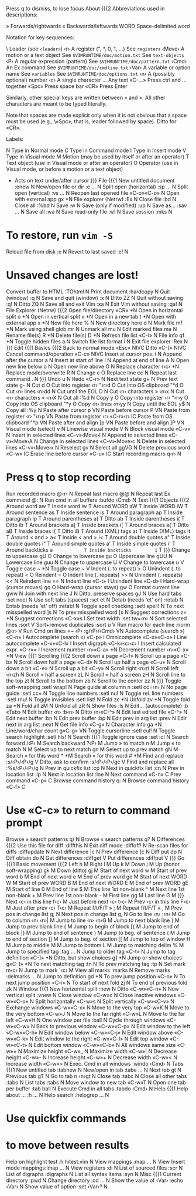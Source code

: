 Press q to dismiss, <Tab> to lose focus
About {{{2
  Abbreviations used in descriptions:

  »      Forwards/rightwards
  «      Backwards/leftwards
  WORD   Space-delimited word

  Notation for key sequences:

  \      Leader (see `<leader>`)
  ‹r›    A register (", *, 0, 1, …)
         See `registers`
  ‹Move› A motion or a text object
         See `$VIMRUNTIME/doc/motion.txt`
         See `text-objects`
  ‹P›    A regular expression (pattern)
         See `$VIMRUNTIME/doc/pattern.txt`
  ‹Cmd›  An Ex command
         See `$VIMRUNTIME/doc/cmdline.txt`
  ‹Var›  A variable or option name
         See `variables`
         See `$VIMRUNTIME/doc/options.txt`
  ‹n›    A (possibly optional) number
  ‹c›    A single character
  …      Any text
  «C-…»  Press ctrl and … together
  «Spc»  Press space bar
  «CR»   Press Enter

  Similarly, other special keys are
  written between « and ». All other
  characters are meant to be typed
  literally.

  Note that spaces are made explicit
  only when it is not obvious that a
  space must be used (e.g., \«Spc», that
  is, leader followed by space). Ditto
  for «CR».

  Labels:

  N    Type in Normal mode
  C    Type in Command mode
  I    Type in Insert mode
  V    Type in Visual mode
  M    Motion (may be used by itself or
       after an operator)
  T    Text object (use in Visual mode
       or after an operator)
  O    Operator (use in Visual mode, or
       before a motion or a text object)
  *    Acts on text under/after cursor
}}}
File {{{1
New untitled document    :enew         N
New/open file or dir     :e …          N
Split open (horizontal)  :sp …         N
Split open (vertical)    :vs …         N
Reopen last opened file  «C-o»«C-o»    N
Open with external app   gx           *N
File explorer (Netrw)    :Ex           N
Close file               :bd           N
Close all                :%bd          N
Save                     :w            N
Save (only if modified)  :up           N
Save as…                 :sav …        N
Save all                 :wa           N
Save read-only file      :w!           N
Save session             :mks          N
# To restore, run `vim -S`
Reload file from disk    :e            N
Revert to last saved     :e!           N
# Unsaved changes are lost!
Convert buffer to HTML   :TOhtml       N
Print document           :hardcopy     N
Quit (window)            :q            N
Save and quit (window)   :x            N
Ditto                    ZZ            N
Quit without saving      :q!           N
Ditto                    ZQ            N
Save all and exit Vim    :xa           N
Exit Vim without saving  :qa!          N
File Explorer (Netrw) {{{2
Open file/directory      «CR»         *N
Open in horizontal split o            *N
Open in vertical split   v            *N
Open in a new tab        t            *N
Open with external app   x            *N
New file here            %             N
New directory here       d             N
Mark file                mf           *N
Mark using shell glob    mr            N
Unmark all               mu            N
Edit marked files        me            N
Rename file(s)           R            *N
Delete file(s)           D            *N
Refresh file list        «C-l»         N
File info                qf           *N
Toggle hidden files      a             N
Switch file list format  i             N
Exit file explorer       :Rex          N
}}}
Edit {{{1
Basics {{{2
Back to normal mode      «Esc»      NIVC
Ditto                    «C-[»      NIVC
Cancel command/operation «C-c»      NIVC
Insert at cursor pos.    i             N
Append after the cursor  a             N
Insert at start of line  I             N
Append at end of line    A             N
Open new line below      o             N
Open new line above      O             N
Replace character        r‹c›         *N
Replace mode/overwrite   R             N
Change                   c             O
Replace line             cc            N
Repeat last command      .             N
}}}
Undo                     u             N
Redo                     «C-r»         N
Next text state          g+            N
Prev text state          g-            N
Cut                      d             O
Cut into register ‹r›    "‹r›d         O
Cut into OS clipboard    "*d           O
Cut ‹n› lines            ‹n›dd         N
Cut until the EOL        D             N
Cut ‹n› characters »     ‹n›x          N
Cut ‹n› characters «     ‹n›X          N
Cut all                  :%d           N
Copy                     y             O
Copy into register ‹r›   "‹r›y         O
Copy into OS clipboard   "*y           O
Copy ‹n› lines           ‹n›yy         N
Copy until the EOL       y$            N
Copy all                 :%y           N
Paste after cursor       p            VN
Paste before cursor      P            VN
Paste from register ‹r›  "‹r›p        VN
Paste from register ‹r›  «C-r»‹r›     IC
Paste from OS clipboard  "*p          VN
Paste after and align    ]p           VN
Paste before and align   ]P           VN
Visual mode (select)     v             N
Linewise visual mode     V             N
Block visual mode        «C-v»         N
Insert in selected lines «C-v»‹Move›I  N
Append to selected lines «C-v»‹Move›A  N
Change in selected lines «C-v»‹Move›c  N
Delete in selected lines «C-v»‹Move›x  N
Reselect                 gv            N
Select all               ggVG          N
Delete previous word     «C-w»        IC
Erase line before cursor «C-u»        IC
Start recording macro    q‹r›          N
# Press q to stop recording
Run recorded macro       @‹r›          N
Repeat last macro        @@            N
Repeat last Ex command   @:            N
Run cmd in all buffers   :bufdo ‹Cmd›  N
Text {{{1
Objects {{{2
Around word              aw            T
Inside word              iw            T
Around WORD              aW            T
Inside WORD              iW            T
Around sentence          as            T
Inside sentence          is            T
Around paragraph         ap            T
Inside paragraph         ip            T
Around parentheses       a(            T
Ditto                    ab            T
Inside parentheses       i(            T
Ditto                    ib            T
Around brackets          a[            T
Inside brackets          i[            T
Around braces            a{            T
Ditto                    aB            T
Inside braces            i{            T
Ditto                    iB            T
Around (XML) tags        at            T
Inside (XML) tags        it            T
Around < and >           a<            T
Inside < and >           i<            T
Around double quotes     a"            T
Inside double quotes     i"            T
Around simple quotes     a'            T
Inside simple quotes     i'            T
Around backticks         a`            T
Inside backticks         i`            T
}}}
Change to uppercase      gU            O
Change to lowercase      gu            O
Uppercase line           gUU           N
Lowercase line           guu           N
Change to uppercase      U             V
Change to lowercase      u             V
Toggle case              ~            *N
Toggle case              ~             V
Indent   (. to repeat)   >             O
Unindent (. to repeat)   <             O
Reindent                 =             O
Indent line (. repeats)  >>            N
Unindent    (. repeats)  <<            N
Reindent line            ==            N
Indent line              «C-t»         I
Unindent line            «C-d»         I
Hard-wrap (cursor moves) gq            O
Hard-wrap (cursor stays) gw            O
Format current line      gww           N
Join with next line      J             N
Ditto, preserve spaces   gJ            N
Use hard tabs            :set noet     N
Use soft tabs (spaces)   :set et       N
Detab (needs 'et' on)    :retab        N
Entab (needs 'et' off)   :retab!       N
Toggle spell checking    :setl spell!  N
To next misspelled word  ]s            N
To prev misspelled word  [s            N
Suggest corrections      z=           *N
Suggest corrections      «C-x»s        I
Set text width           :set tw=‹n›   N
Sort selected lines      :sort         V
Sort+remove duplicates   :sort u       V
Run macro for each line  :norm @‹r›    V
Run Cmd on lines =~ ‹P›  :g/‹P›/‹Cmd› VN
Autocomplete (search »)  «C-n»         I
Autocomplete (search «)  «C-p»         I
Omnicomplete             «C-x»«C-o»    I
Line autocomplete        «C-x»«C-l»    I
Insert digraph           «C-k»‹c›‹c›   I
Insert calculated expr.  «C-r»=        I
Increment number         ‹n›«C-a»     *N
Decrement number         ‹n›«C-x»     *N
View {{{1
Scrolling {{{2
Scroll down a page       «C-f»         N
Scroll up a page         «C-b»         N
Scroll down half a page  «C-d»         N
Scroll up half a page    «C-u»         N
Scroll down a bit        «C-e»         N
Scroll up a bit          «C-y»         N
Scroll right             ‹n›zl         N
Scroll left              ‹n›zh         N
Scroll » half a screen   zL            N
Scroll « half a screen   zH            N
Scroll line to the top   zt            N
Scroll to the bottom     zb            N
Scroll to the center     zz            N
}}}
Toggle soft-wrapping     :setl wrap!   N
Page guide at column n   :setl cc=‹n›  N
No page guide            :setl cc=     N
Toggle line numbers      :setl nu!     N
Toggle rel. line numbers :setl rnu!    N
Toggle invisibles        :setl list!   N
Fold                     zc           *N
Unfold                   zv           *N
Toggle fold              za           *N
Fold all                 zM            N
Unfold all               zR            N
Show files               :ls           N
Edit… (autocomplete)     :b «Tab»      N
Edit buffer ‹n›          :b‹n›         N
Ditto                    ‹n›«C-^»      N
Edit last edited file    «C-^»         N
Edit next buffer         :bn           N
Edit prev buffer         :bp           N
Edir prev in arg list    :prev         N
Edir next in arg list    :next         N
Get file info            «C-g»         N
Character info           ga           *N
Line/word/char count     g«C-g»       VN
Toggle cursorline        :setl cul!    N
Toggle search highlight  :setl hls!    N
Search {{{1
Toggle ignore case       :set ic!      N
Search forward           /‹P›          M
Search backward          ?‹P›          M
Jump » to match          n             M
Jump « to match          N             M
Select up to next match  gn            M
Select up to prev match  gN            M
Search » for this word   *            *M
Search « for this word   #            *M
Find and replace         :s/‹P›/‹P›/g  V
Ditto, ask to confirm    :s/‹P›/‹P›/gc V
Find and replace all     :%s/‹P›/‹P›/g N
Prev in quickfix list    :cp           N
Next in quickfix list    :cn           N
Prev in location list    :lp           N
Next in location list    :lne          N
Next command             «C-n»         C
Prev command             «C-p»         C
Browse command history   q:            N
Browse command history   «C-f»         C
# Use «C-c» to return to command prompt
Browse » search patterns q/            N
Browse « search patterns q?            N
Differences {{{2
Use this file for diff   :diffthis     N
Exit diff mode           :diffoff!     N
Re-scan files for diffs  :diffupdate   N
Next difference          ]c            N
Prev difference          [c            N
Diff put                 dp            N
Diff obtain              do            N
Get differences          :diffget      V
Put differences          :diffput      V
}}}
Go {{{1
Basic movement {{{2
Left                     h             M
Right                    l             M
Up                       k             M
Down                     j             M
Up (honor soft-wrapping) gk            M
Down (ditto)             gj            M
Start of next word       w             M
Start of prev word       b             M
End of next word         e             M
End of prev word         ge            M
Start of next WORD       W             M
Start of prev WORD       B             M
End of next WORD         E             M
End of prev WORD         gE            M
Start of line            0             M
End of line              $             M
This line 1st non-blank  ^             M
Next line 1st non-blank  +             M
Prev line 1st non-blank  -             M
First line               gg            M
Last line                G             M
}}}
Next ‹c› in this line    f‹c›          M
Just before next ‹c›     t‹c›          M
Prev ‹c› in this line    F‹c›          M
Just after prev ‹c›      T‹c›          M
Repeat f/t/F/T »         ;             M
Repeat f/t/F/T «         ,             M
Prev pos in change list  g;            N
Next pos in change list  g,            N
Go to line ‹n›           :‹n›          M
Go to column ‹n›         ‹n›|          M
Jump to line ‹n›         ‹n›G          M
Jump to next blank line  }             M
Jump to prev blank line  {             M
Jump to begin of block   [{            M
Jump to end of block     ]}            M
Jump to end of sentence  )             M
Jump to beg. of sentence (             M
Jump to end of section   ]]            M
Jump to beg. of section  [[            M
Jump to top of window    H             M
Jump to middle           M             M
Jump to bottom           L             M
Jump to matching delim   %             M
Jump to specified tag    :tag …        N
Jump to older tag        «C-t»         N
Jump to tag definition   «C-]»        *N
Ditto, but show choices  g]           *N
Jump or show choices     g«C-]»       *N
To next matching tag     :tn           N
To prev matching tag     :tp           N
Set mark                 m‹c›          N
Jump to mark             `‹c›          M
View all marks           :marks        N
Remove marks             :delmarks …   N
Jump to definition       gd           *N
To prev jump position    «C-o»         N
To next jump position    «C-i»         N
To start of next fold    zj            N
To end of previous fold  zk            N
Window {{{1
New horizontal split     :new          N
Ditto                    «C-w»«C-n»    N
New vertical split       :vnew         N
Close window             «C-w»c        N
Close inactive windows   «C-w»«C-o»    N
Split horizontally       «C-w»s        N
Split vertically         «C-w»«C-v»    N
Exchange windows         «C-w»«C-x»    N
Move to the very top     «C-w»K        N
Move to the very bottom  «C-w»J        N
Move to the far right    «C-w»L        N
Move to the far left     «C-w»H        N
One window per file      :ball         N
Cycle through windows    «C-w»«C-w»    N
Back to previous window  «C-w»«C-p»    N
Edit window to the left  «C-w»«C-h»    N
Edit window below        «C-w»«C-j»    N
Edit window above        «C-w»«C-k»    N
Edit window to the right «C-w»«C-l»    N
Edit top window          «C-w»«C-t»    N
Edit bottom window       «C-w»«C-b»    N
All windows same size    «C-w»=        N
Maximize height          «C-w»_        N
Maximize width           «C-w»|        N
Decrease height          «C-w»-        N
Increase height          «C-w»+        N
Decrease width           «C-w»<        N
Increase width           «C-w»>        N
Exec. Cmd in all windows :windo ‹Cmd›  N
Tabs  {{{1
New untitled tab         :tabnew       N
New/open in tab          :tabe …       N
Next tab                 gt            N
Previous tab             gT            N
Go to tab n              ‹n›gt         N
Close tab                :tabc         N
Close all other tabs     :tabo         N
List tabs                :tabs         N
Move window to new tab   «C-w»T        N
Open one tab per buffer  :tab ball     N
Execute Cmd in all tabs  :tabdo ‹Cmd›  N
Help {{{1
Help about …             :h …          N
Help search              :helpgrep …   N
# Use quickfix commands
# to move between results
Help on highlight test   :h hitest.vim N
View mappings            :map …        N
View Insert mode mappings:imap …       N
View registers           :di           N
List of sourced files    :scr          N
List of digraphs         :digraphs     N
List all syntax items    :syn          N
Misc {{{1
Current directory        :pwd          N
Change directory         :cd …         N
Show the value of ‹Var›  :echo ‹Var›   N
Show value of option     :set ‹Var›?   N